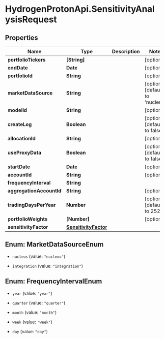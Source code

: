 # HydrogenProtonApi.SensitivityAnalysisRequest

## Properties
Name | Type | Description | Notes
------------ | ------------- | ------------- | -------------
**portfolioTickers** | **[String]** |  | [optional] 
**endDate** | **Date** |  | [optional] 
**portfolioId** | **String** |  | [optional] 
**marketDataSource** | **String** |  | [optional] [default to 'nucleus']
**modelId** | **String** |  | [optional] 
**createLog** | **Boolean** |  | [optional] [default to false]
**allocationId** | **String** |  | [optional] 
**useProxyData** | **Boolean** |  | [optional] [default to false]
**startDate** | **Date** |  | [optional] 
**accountId** | **String** |  | [optional] 
**frequencyInterval** | **String** |  | 
**aggregationAccountId** | **String** |  | [optional] 
**tradingDaysPerYear** | **Number** |  | [optional] [default to 252]
**portfolioWeights** | **[Number]** |  | [optional] 
**sensitivityFactor** | [**SensitivityFactor**](SensitivityFactor.md) |  | 


<a name="MarketDataSourceEnum"></a>
## Enum: MarketDataSourceEnum


* `nucleus` (value: `"nucleus"`)

* `integration` (value: `"integration"`)




<a name="FrequencyIntervalEnum"></a>
## Enum: FrequencyIntervalEnum


* `year` (value: `"year"`)

* `quarter` (value: `"quarter"`)

* `month` (value: `"month"`)

* `week` (value: `"week"`)

* `day` (value: `"day"`)




